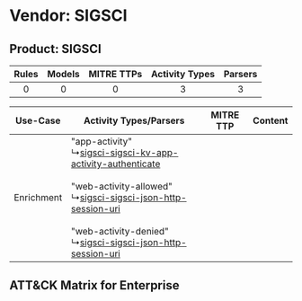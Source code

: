 Vendor: SIGSCI
==============
Product: SIGSCI
---------------
| Rules | Models | MITRE TTPs | Activity Types | Parsers |
|:-----:|:------:|:----------:|:--------------:|:-------:|
|   0   |   0    |     0      |       3        |    3    |

|  Use-Case  | Activity Types/Parsers    | MITRE TTP | Content    |
|:----------:| ---- | --------- | ---- |
| Enrichment |  "app-activity"<br> ↳[sigsci-sigsci-kv-app-activity-authenticate](Ps/pC_sigscisigscikvappactivityauthenticate.md)<br><br> "web-activity-allowed"<br> ↳[sigsci-sigsci-json-http-session-uri](Ps/pC_sigscisigscijsonhttpsessionuri.md)<br><br> "web-activity-denied"<br> ↳[sigsci-sigsci-json-http-session-uri](Ps/pC_sigscisigscijsonhttpsessionuri.md)<br> |    | [](RM/r_m_sigsci_sigsci_Enrichment.md) |

ATT&CK Matrix for Enterprise
----------------------------
